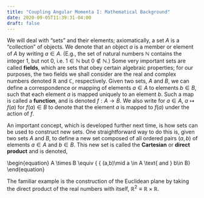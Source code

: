 ```yaml
---
title: "Coupling Angular Momenta I: Mathematical Background"
date: 2020-09-05T11:39:31-04:00
draft: false
---
```

We will deal with  &ldquo;sets&rdquo; and their elements; axiomatically, a set $A$ is a  &ldquo;collection&rdquo; of objects. We denote that an object $a$ is a member or element of $A$ by writing $a \in A$. (E.g., the set of natural numbers $\mathbb{N}$ contains the integer 1, but not 0, i.e. $1 \in \mathbb{N}$ but $0 \notin \mathbb{N}$.) Some very important sets are called <b>fields</b>, which are sets that obey certain algebraic properties; for our purposes, the two fields we shall consider are the real and complex numbers denoted $\mathbb{R}$ and $\mathbb{C}$, respectively. Given two sets, $A$ and $B$, we can define a correspondence or mapping of elements $a \in A$ to elements $b \in B$, such that each element $a$ is mapped uniquely to an element $b$. Such a map is called a <b>function</b>, and is denoted $f:A \to B$. We also write for $a \in A$, $a \mapsto f(a)$ for $f(a) \in B$ to denote that the element $a$ is mapped to $f(a)$ under the action of $f$.

An important concept, which is developed further next time, is how sets can be used to construct new sets. One straightforward way to do this is, given two sets $A$ and $B$, to define a new set composed of all ordered pairs $(a,b)$ of elements $a \in A$ and $b \in B$. This new set is called the <b>Cartesian</b> or <b>direct product</b> and is denoted,

  \begin{equation}
    A \times B \equiv \{	&#123; (a,b)\mid a \in A \text{ and } b\in B\}
  \end{equation}

The familiar example is the construction of the Euclidean plane by taking the direct product of the real numbers with itself, $\mathbb{R}^2 \equiv \mathbb{R}\times\mathbb{R}$.
